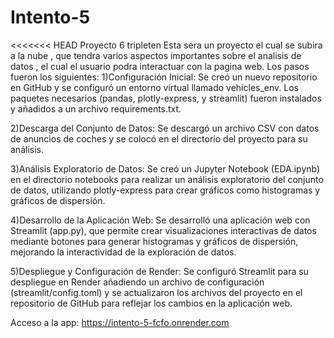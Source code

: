 # Intento-5
<<<<<<< HEAD
Proyecto 6 tripleten
Esta sera un proyecto el cual se subira a la nube , que tendra varios aspectos importantes sobre el analisis de datos , el cual el usuario podra interactuar con la pagina web.
Los pasos fueron los siguientes:
1)Configuración Inicial:
Se creó un nuevo repositorio en GitHub y se configuró un entorno virtual llamado vehicles_env. Los paquetes necesarios (pandas, plotly-express, y streamlit) fueron instalados y añadidos a un archivo requirements.txt.

2)Descarga del Conjunto de Datos:
Se descargó un archivo CSV con datos de anuncios de coches y se colocó en el directorio del proyecto para su análisis.

3)Análisis Exploratorio de Datos:
Se creó un Jupyter Notebook (EDA.ipynb) en el directorio notebooks para realizar un análisis exploratorio del conjunto de datos, utilizando plotly-express para crear gráficos como histogramas y gráficos de dispersión.

4)Desarrollo de la Aplicación Web:
Se desarrolló una aplicación web con Streamlit (app.py), que permite crear visualizaciones interactivas de datos mediante botones para generar histogramas y gráficos de dispersión, mejorando la interactividad de la exploración de datos.

5)Despliegue y Configuración de Render:
Se configuró Streamlit para su despliegue en Render añadiendo un archivo de configuración (streamlit/config.toml) y se actualizaron los archivos del proyecto en el repositorio de GitHub para reflejar los cambios en la aplicación web.


Acceso a la app:
 https://intento-5-fcfo.onrender.com